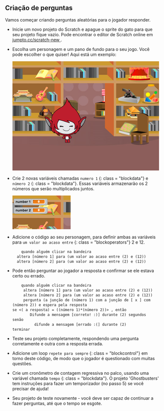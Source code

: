 ## Criação de perguntas

Vamos começar criando perguntas aleatórias para o jogador responder.

+ Inicie um novo projeto do Scratch e apague o sprite do gato para que seu projeto fique vazio. Pode encontrar o editor de Scratch online em <a href="http://jumpto.cc/scratch-new" target="_blank"> jumpto.cc/scratch-new </a>.

+ Escolha um personagem e um pano de fundo para o seu jogo. Você pode escolher o que quiser! Aqui está um exemplo:
    
    ![captura de ecrã](images/brain-setting.png)

+ Crie 2 novas variáveis ​​chamadas ` numero 1 ` {: class = "blockdata"} e ` número 2 ` {: class = "blockdata"}. Essas variáveis ​​armazenarão os 2 números que serão multiplicados juntos.
    
    ![captura de ecrã](images/brain-variables.png)

+ Adicione o código ao seu personagem, para definir ambas as variáveis ​​para ` um valor ao acaso entre ` {: class = "blockoperators"} 2 e 12.
    
    ```blocks
        quando alguém clicar na bandeira
      altera [número 1] para (um valor ao acaso entre (2) e (12)) 
      altera [número 2] para (um valor ao acaso entre (2) e (12))
    ```

+ Pode então perguntar ao jogador a resposta e confirmar se ele estava certo ou errado.
    
    ```blocks
        quando alguém clicar na bandeira
         altera [número 1] para (um valor ao acaso entre (2) e (12)) 
         altera [número 2] para (um valor ao acaso entre (2) e (12))
         pergunta (a junção de (número 1) com a junção de [ x ] com (número 2)) e espera pela resposta
    se <( a resposta) = ((número 1)*(número 2))> , então 
            Difunde a mensagem [correto! :)] durante (2) segundos 
    senão 
              difunde a mensagem [errado :(] durante (2)
    terminar
    ```

+ Teste seu projeto completamente, respondendo uma pergunta corretamente e outra com a resposta errada.

+ Adicione um loop ` repete para sempre ` {: class = "blockcontrol"} em torno deste código, de modo que o jogador é questionado com muitas questões.

+ Crie um cronômetro de contagem regressiva no palco, usando uma variável chamada ` tempo ` {: class = "blockdata"}. O projeto 'Ghostbusters' tem instruções para fazer um temporizador (no passo 5) se você precisar de ajuda!

+ Seu projeto de teste novamente - você deve ser capaz de continuar a fazer perguntas, até que o tempo se esgote.